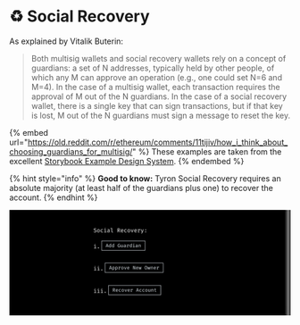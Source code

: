# :recycle: Social Recovery

As explained by Vitalik Buterin:

> Both multisig wallets and social recovery wallets rely on a concept of guardians: a set of N addresses, typically held by other people, of which any M can approve an operation (e.g., one could set N=6 and M=4). In the case of a multisig wallet, each transaction requires the approval of M out of the N guardians. In the case of a social recovery wallet, there is a single key that can sign transactions, but if that key is lost, M out of the N guardians must sign a message to reset the key.

{% embed url="https://old.reddit.com/r/ethereum/comments/11tijiv/how_i_think_about_choosing_guardians_for_multisig/" %}
These examples are taken from the excellent [Storybook Example Design System](https://5ccbc373887ca40020446347-geedzbiswp.chromatic.com/?path=/story/icon--labels).
{% endembed %}

<!-- {% embed url="https://old.reddit.com/r/ethereum/comments/11tijiv/how_i_think_about_choosing_guardians_for_multisig/" %}
These examples are taken from the excellent [Storybook Example Design System](https://5ccbc373887ca40020446347-geedzbiswp.chromatic.com/?path=/story/icon--labels).
{% endembed %} -->

{% hint style="info" %}
**Good to know:** Tyron Social Recovery requires an absolute majority (at least half of the guardians plus one) to recover the account.
{% endhint %}

![Introduction Image](./introduction-image.png)
